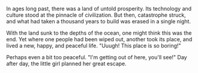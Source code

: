 In ages long past, there was a land of untold prosperity.
Its technology and culture stood at the pinnacle of civilization.
But then, catastrophe struck, and what had taken a thousand years to build was erased in a single night.

With the land sunk to the depths of the ocean, one might think this was the end.
Yet where one people had been wiped out, another took its place, and lived a new, happy, and peaceful life.
"Uuugh! This place is so boring!"

Perhaps even a bit too peaceful.
"I'm getting out of here, you'll see!"
Day after day, the little girl planned her great escape.
